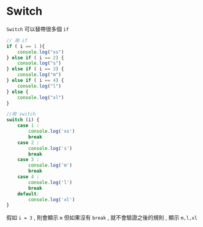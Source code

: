 # Switch

`Switch` 可以替帶很多個 `if`

```js {.line-numbers}
// 用 if
if ( i == 1 ){
    console.log("xs")
} else if ( i == 2) {
    console.log("s")
} else if ( i == 3) {
    console.log("m")
} else if ( i == 4) {
    console.log("l")
} else {
    console.log("xl")
}

//用 switch
switch (i) {
    case 1 :
        console.log('xs')
        break
    case 2 :
        console.log('s')
        break
    case 3 :
        console.log('m')
        break
    case 4 :
        console.log('l')
        break
    default:
        console.log('xl')
}

```

假如 `i = 3` , 則會顯示 `m`
但如果沒有 `break` , 就不會驗證之後的規則 , 顯示 `m,l,xl`
